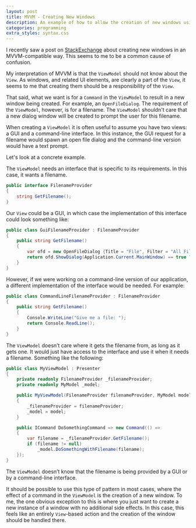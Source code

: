 ```yaml
---
layout: post
title: MVVM - Creating New Windows
description: An example of how to allow the creation of new windows using the MVVM pattern without the ViewModel needing to know about the View.
categories: programming
extra_styles: syntax.css
---
```


I recently saw a post on [StackExchange](http://programmers.stackexchange.com/questions/330842/in-mvvm-should-viewmodel-or-view-be-responsible-for-creating-new-views) about creating new windows in an MVVM-compatible way. This seems to me to be a common cause of confusion.

My interpretation of MVVM is that the `ViewModel` should not know about the `View`. As windows, and related UI elements, are clearly a part of the `View`, it seems to me that creating them should be a responsibility of the `View`.

That said, what we want is for a `Command` in the `ViewModel` to result in a new window being created. For example, an `OpenFileDialog`. The requirement of the `ViewModel`, however, is for a filename. The `ViewModel` shouldn't care that a new dialog window will be created to prompt the user for this filename.

When creating a `ViewModel` it is often useful to assume you have two views: a GUI and a command-line interface. In this instance, the GUI request for a filename would spawn an open file dialog and the command-line version would have a text prompt.

Let's look at a concrete example.

The `ViewModel` needs an interface that is specific to its requirements. In this case, it wants a filename.

```csharp
public interface FilenameProvider
{
    string GetFilename();
}
```

Our `View` could be a GUI, in which case the implementation of this interface could look something like:

```csharp
public class GuiFilenameProvider : FilenameProvider
{
    public string GetFilename()
    {
        var ofd = new OpenFileDialog {Title = "File", Filter = "All Files|*.*"};
        return ofd.ShowDialog(Application.Current.MainWindow) == true ? ofd.FileName : null;
    }
}
```

However, if we were working on a command-line version of our application, a different implementation of the interface would be needed. For example:

```csharp
public class CommandLineFilenameProvider : FilenameProvider
{
    public string GetFilename()
    {
        Console.WriteLine("Give me a file: ");
        return Console.ReadLine();
    }
}
```

The `ViewModel` doesn’t care where it gets the filename from, as long as it gets one. It would just have access to the interface and use it when it needs a filename. Something like the following:

```csharp
public class MyViewModel : Presenter
{
    private readonly FilenameProvider _filenameProvider;
    private readonly MyModel _model;

    public MyViewModel(FilenameProvider filenameProvider, MyModel model)
    {
        _filenameProvider = filenameProvider;
        _model = model;
    }

    public ICommand DoSomethingCommand => new Command(() =>
    {
        var filename = _filenameProvider.GetFilename();
        if (filename != null)
            _model.DoSomethingWithFilename(filename);
    });
}
```

The `ViewModel` doesn’t know that the filename is being provided by a GUI or by a command-line interface.

It should be possible to use this type of pattern in most cases, where the effect of a command in the `ViewModel` is the creation of a new window. To me, the one obvious exception to this is where you just want to create a new instance of a window with no additional side effects.  In this case, this feels like an entirely `View`-based action and the creation of the window should be handled there.

